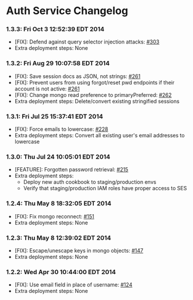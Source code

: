 # Auth Service Changelog

### 1.3.3: Fri Oct  3 12:52:39 EDT 2014
* [FIX]: Defend against query selector injection attacks: [#303](https://github.com/cinema6/cwrx/pull/303)
* Extra deployment steps: None

### 1.3.2: Fri Aug 29 10:07:58 EDT 2014
* [FIX]: Save session docs as JSON, not strings: [#261](https://github.com/cinema6/cwrx/pull/261)
* [FIX]: Prevent users from using forgot/reset pwd endpoints if their account is not active: [#261](https://github.com/cinema6/cwrx/pull/261)
* [FIX]: Change mongo read preference to primaryPreferred: [#262](https://github.com/cinema6/cwrx/pull/262)
* Extra deployment steps: Delete/convert existing stringified sessions

### 1.3.1: Fri Jul 25 15:37:41 EDT 2014
* [FIX]: Force emails to lowercase: [#228](https://github.com/cinema6/cwrx/pull/228)
* Extra deployment steps: Convert all existing user's email addresses to lowercase

### 1.3.0: Thu Jul 24 10:05:01 EDT 2014
* [FEATURE]: Forgotten password retrieval: [#215](https://github.com/cinema6/cwrx/pull/215)
* Extra deployment steps: 
    * Deploy new auth cookbook to staging/production envs
    * Verify that staging/production IAM roles have proper access to SES

### 1.2.4: Thu May  8 18:32:05 EDT 2014
* [FIX]: Fix mongo reconnect: [#151](https://github.com/cinema6/cwrx/pull/151)
* Extra deployment steps: None

### 1.2.3: Thu May  8 12:39:02 EDT 2014
* [FIX]: Escape/unescape keys in mongo objects: [#147](https://github.com/cinema6/cwrx/pull/147)
* Extra deployment steps: None

### 1.2.2: Wed Apr 30 10:44:00 EDT 2014
* [FIX]: Use email field in place of username: [#124](https://github.com/cinema6/cwrx/pull/124)
* Extra deployment steps: None
